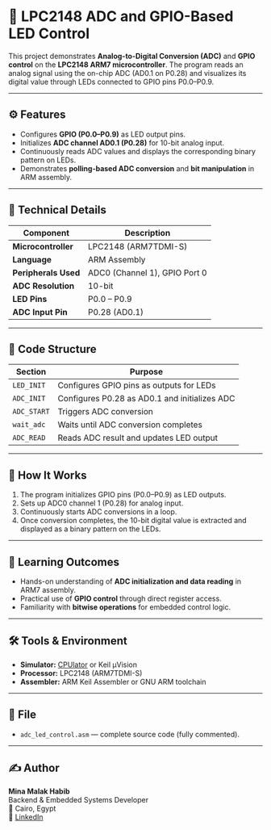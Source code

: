 # 🧠 LPC2148 ADC and GPIO-Based LED Control

This project demonstrates **Analog-to-Digital Conversion (ADC)** and **GPIO control** on the **LPC2148 ARM7 microcontroller**. The program reads an analog signal using the on-chip ADC (AD0.1 on P0.28) and visualizes its digital value through LEDs connected to GPIO pins P0.0–P0.9.

---

## ⚙️ Features
- Configures **GPIO (P0.0–P0.9)** as LED output pins.
- Initializes **ADC channel AD0.1 (P0.28)** for 10-bit analog input.
- Continuously reads ADC values and displays the corresponding binary pattern on LEDs.
- Demonstrates **polling-based ADC conversion** and **bit manipulation** in ARM assembly.

---

## 🧩 Technical Details
| Component | Description |
|------------|-------------|
| **Microcontroller** | LPC2148 (ARM7TDMI-S) |
| **Language** | ARM Assembly |
| **Peripherals Used** | ADC0 (Channel 1), GPIO Port 0 |
| **ADC Resolution** | 10-bit |
| **LED Pins** | P0.0 – P0.9 |
| **ADC Input Pin** | P0.28 (AD0.1) |

---

## 🧱 Code Structure
| Section | Purpose |
|----------|----------|
| `LED_INIT` | Configures GPIO pins as outputs for LEDs |
| `ADC_INIT` | Configures P0.28 as AD0.1 and initializes ADC |
| `ADC_START` | Triggers ADC conversion |
| `wait_adc` | Waits until ADC conversion completes |
| `ADC_READ` | Reads ADC result and updates LED output |

---

## 🚀 How It Works
1. The program initializes GPIO pins (P0.0–P0.9) as LED outputs.
2. Sets up ADC0 channel 1 (P0.28) for analog input.
3. Continuously starts ADC conversions in a loop.
4. Once conversion completes, the 10-bit digital value is extracted and displayed as a binary pattern on the LEDs.

---

## 🧠 Learning Outcomes
- Hands-on understanding of **ADC initialization and data reading** in ARM7 assembly.
- Practical use of **GPIO control** through direct register access.
- Familiarity with **bitwise operations** for embedded control logic.

---

## 🛠️ Tools & Environment
- **Simulator:** [CPUlator](https://cpulator.01xz.net/?sys=arm) or Keil µVision
- **Processor:** LPC2148 (ARM7TDMI-S)
- **Assembler:** ARM Keil Assembler or GNU ARM toolchain

---

## 📁 File
- `adc_led_control.asm` — complete source code (fully commented).

---

## ✍️ Author
**Mina Malak Habib**  
Backend & Embedded Systems Developer  
📍 Cairo, Egypt  
🔗 [LinkedIn](https://linkedin.com/in/mina-malak1)
